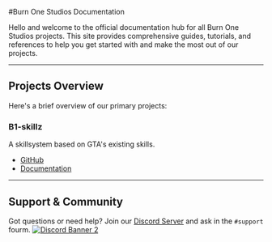 #Burn One Studios Documentation

Hello and welcome to the official documentation hub for all Burn One Studios projects. This site provides comprehensive guides, tutorials, and references to help you get started with and make the most out of our projects.

---

## Projects Overview

Here's a brief overview of our primary projects:

### B1-skillz

A skillsystem based on GTA's existing skills.

- [GitHub](https://github.com/Burn-One-Studios/B1-skillz)
- [Documentation](https://docs.burnonestudios.com/FiveM%20Resources/B1-skillz/)

<!-- ### Project Name 2

A brief description of this project.  

- [GitHub](https://github.com/Burn-One-Studios/ProjectName2)
- [Documentation](https://docs.burnonestudios.com/ProjectName2)

... _Continue for other projects_

-- -->
---

## Support & Community

Got questions or need help? Join our [Discord Server](https://discord.gg/burnone) and ask in the `#support` fourm.
[![Discord Banner 2](https://discordapp.com/api/guilds/913147651741057076/widget.png?style=banner2)](https://discord.gg/burnone)
